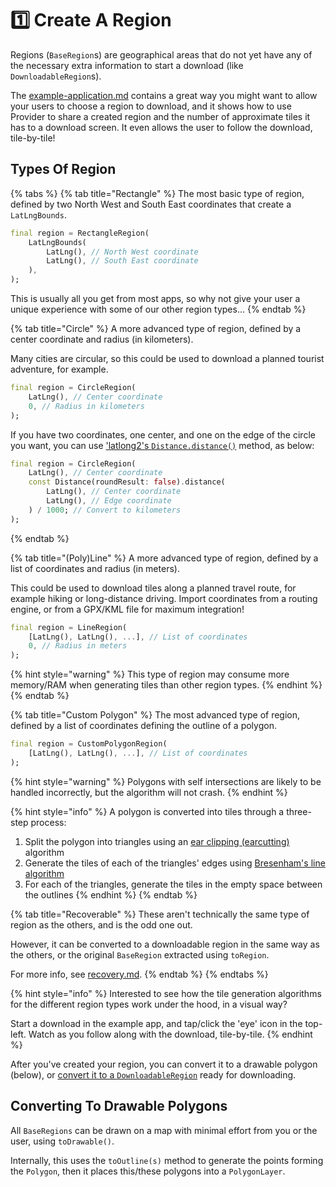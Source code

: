 # 1️⃣ Create A Region

Regions (`BaseRegion`s) are geographical areas that do not yet have any of the necessary extra information to start a download (like `DownloadableRegion`s).

The [example-application.md](../get-started/example-application.md "mention") contains a great way you might want to allow your users to choose a region to download, and it shows how to use Provider to share a created region and the number of approximate tiles it has to a download screen. It even allows the user to follow the download, tile-by-tile!

## Types Of Region

{% tabs %}
{% tab title="Rectangle" %}
The most basic type of region, defined by two North West and South East coordinates that create a `LatLngBounds`.

```dart
final region = RectangleRegion(
    LatLngBounds(
        LatLng(), // North West coordinate
        LatLng(), // South East coordinate
    ),
);
```

This is usually all you get from most apps, so why not give your user a unique experience with some of our other region types...
{% endtab %}

{% tab title="Circle" %}
A more advanced type of region, defined by a center coordinate and radius (in kilometers).

Many cities are circular, so this could be used to download a planned tourist adventure, for example.

```dart
final region = CircleRegion(
    LatLng(), // Center coordinate
    0, // Radius in kilometers
);
```

If you have two coordinates, one center, and one on the edge of the circle you want, you can use ['latlong2's `Distance.distance()`](https://pub.dev/documentation/latlong2/latest/latlong2/Distance/distance.html) method, as below:

```dart
final region = CircleRegion(
    LatLng(), // Center coordinate
    const Distance(roundResult: false).distance(
        LatLng(), // Center coordinate
        LatLng(), // Edge coordinate
    ) / 1000; // Convert to kilometers
);
```
{% endtab %}

{% tab title="(Poly)Line" %}
A more advanced type of region, defined by a list of coordinates and radius (in meters).

This could be used to download tiles along a planned travel route, for example hiking or long-distance driving. Import coordinates from a routing engine, or from a GPX/KML file for maximum integration!

```dart
final region = LineRegion(
    [LatLng(), LatLng(), ...], // List of coordinates
    0, // Radius in meters
);
```

{% hint style="warning" %}
This type of region may consume more memory/RAM when generating tiles than other region types.
{% endhint %}
{% endtab %}

{% tab title="Custom Polygon" %}
The most advanced type of region, defined by a list of coordinates defining the outline of a polygon.

```dart
final region = CustomPolygonRegion(
    [LatLng(), LatLng(), ...], // List of coordinates
);
```

{% hint style="warning" %}
Polygons with self intersections are likely to be handled incorrectly, but the algorithm will not crash.
{% endhint %}

{% hint style="info" %}
A polygon is converted into tiles through a three-step process:

1. Split the polygon into triangles using an [ear clipping (earcutting)](https://en.wikipedia.org/wiki/Two\_ears\_theorem) algorithm
2. Generate the tiles of each of the triangles' edges using [Bresenham's line algorithm](https://en.wikipedia.org/wiki/Bresenham's\_line\_algorithm)
3. For each of the triangles, generate the tiles in the empty space between the outlines
{% endhint %}
{% endtab %}

{% tab title="Recoverable" %}
These aren't technically the same type of region as the others, and is the odd one out.

However, it can be converted to a downloadable region in the same way as the others, or the original `BaseRegion` extracted using `toRegion`.

For more info, see [recovery.md](../stores-and-roots/roots/recovery.md "mention").
{% endtab %}
{% endtabs %}

{% hint style="info" %}
Interested to see how the tile generation algorithms for the different region types work under the hood, in a visual way?

Start a download in the example app, and tap/click the 'eye' icon in the top-left. Watch as you follow along with the download, tile-by-tile.
{% endhint %}

After you've created your region, you can convert it to a drawable polygon (below), or [convert it to a `DownloadableRegion`](prepare.md) ready for downloading.

## Converting To Drawable Polygons

All `BaseRegions` can be drawn on a map with minimal effort from you or the user, using `toDrawable()`.

Internally, this uses the `toOutline(s)` method to generate the points forming the `Polygon`, then it places this/these polygons into a `PolygonLayer`.
